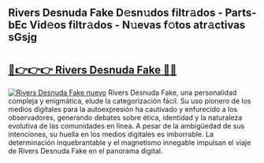## Rivers Desnuda Fake D𝚎sn𝚞dos filtr𝚊dos - Parts-bEc Vid𝚎os filtr𝚊dos - N𝚞evas f𝚘tos atr𝚊ctivas sGsjg

# <h2><a href="http://mb170v.tromn.icu/?c=Rivers+Desnuda+Fake">🔗👉👉👉 Rivers Desnuda Fake 🔗🔗</a></h2>

[![Rivers Desnuda Fake nuevo](https://i.imgur.com/pEAQMta.gif)](http://mb170v.tromn.icu/?c=Rivers+Desnuda+Fake)
Rivers Desnuda Fake, una personalidad compleja y enigmática, elude la categorización fácil. Su uso pionero de los medios digitales para la autoexpresión ha cautivado y enfurecido a los observadores, generando debates sobre ética, identidad y la naturaleza evolutiva de las comunidades en línea. A pesar de la ambigüedad de sus intenciones, su huella en los medios digitales es imborrable. La determinación inquebrantable y el magnetismo innegable impulsan el viaje de Rivers Desnuda Fake en el panorama digital.

